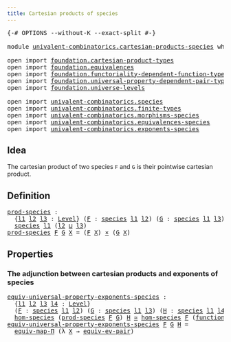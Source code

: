 ```yaml
---
title: Cartesian products of species
---
```


<pre class="Agda"><a id="55" class="Symbol">{-#</a> <a id="59" class="Keyword">OPTIONS</a> <a id="67" class="Pragma">--without-K</a> <a id="79" class="Pragma">--exact-split</a> <a id="93" class="Symbol">#-}</a>

<a id="98" class="Keyword">module</a> <a id="105" href="univalent-combinatorics.cartesian-products-species.html" class="Module">univalent-combinatorics.cartesian-products-species</a> <a id="156" class="Keyword">where</a>

<a id="163" class="Keyword">open</a> <a id="168" class="Keyword">import</a> <a id="175" href="foundation.cartesian-product-types.html" class="Module">foundation.cartesian-product-types</a>
<a id="210" class="Keyword">open</a> <a id="215" class="Keyword">import</a> <a id="222" href="foundation.equivalences.html" class="Module">foundation.equivalences</a>
<a id="246" class="Keyword">open</a> <a id="251" class="Keyword">import</a> <a id="258" href="foundation.functoriality-dependent-function-types.html" class="Module">foundation.functoriality-dependent-function-types</a>
<a id="308" class="Keyword">open</a> <a id="313" class="Keyword">import</a> <a id="320" href="foundation.universal-property-dependent-pair-types.html" class="Module">foundation.universal-property-dependent-pair-types</a>
<a id="371" class="Keyword">open</a> <a id="376" class="Keyword">import</a> <a id="383" href="foundation.universe-levels.html" class="Module">foundation.universe-levels</a>

<a id="411" class="Keyword">open</a> <a id="416" class="Keyword">import</a> <a id="423" href="univalent-combinatorics.species.html" class="Module">univalent-combinatorics.species</a>
<a id="455" class="Keyword">open</a> <a id="460" class="Keyword">import</a> <a id="467" href="univalent-combinatorics.finite-types.html" class="Module">univalent-combinatorics.finite-types</a>
<a id="504" class="Keyword">open</a> <a id="509" class="Keyword">import</a> <a id="516" href="univalent-combinatorics.morphisms-species.html" class="Module">univalent-combinatorics.morphisms-species</a>
<a id="558" class="Keyword">open</a> <a id="563" class="Keyword">import</a> <a id="570" href="univalent-combinatorics.equivalences-species.html" class="Module">univalent-combinatorics.equivalences-species</a>
<a id="615" class="Keyword">open</a> <a id="620" class="Keyword">import</a> <a id="627" href="univalent-combinatorics.exponents-species.html" class="Module">univalent-combinatorics.exponents-species</a>
</pre>
## Idea

The cartesian product of two species `F` and `G` is their pointwise cartesian product.

## Definition

<pre class="Agda"><a id="prod-species"></a><a id="794" href="univalent-combinatorics.cartesian-products-species.html#794" class="Function">prod-species</a> <a id="807" class="Symbol">:</a>
  <a id="811" class="Symbol">{</a><a id="812" href="univalent-combinatorics.cartesian-products-species.html#812" class="Bound">l1</a> <a id="815" href="univalent-combinatorics.cartesian-products-species.html#815" class="Bound">l2</a> <a id="818" href="univalent-combinatorics.cartesian-products-species.html#818" class="Bound">l3</a> <a id="821" class="Symbol">:</a> <a id="823" href="Agda.Primitive.html#597" class="Postulate">Level</a><a id="828" class="Symbol">}</a> <a id="830" class="Symbol">(</a><a id="831" href="univalent-combinatorics.cartesian-products-species.html#831" class="Bound">F</a> <a id="833" class="Symbol">:</a> <a id="835" href="univalent-combinatorics.species.html#429" class="Function">species</a> <a id="843" href="univalent-combinatorics.cartesian-products-species.html#812" class="Bound">l1</a> <a id="846" href="univalent-combinatorics.cartesian-products-species.html#815" class="Bound">l2</a><a id="848" class="Symbol">)</a> <a id="850" class="Symbol">(</a><a id="851" href="univalent-combinatorics.cartesian-products-species.html#851" class="Bound">G</a> <a id="853" class="Symbol">:</a> <a id="855" href="univalent-combinatorics.species.html#429" class="Function">species</a> <a id="863" href="univalent-combinatorics.cartesian-products-species.html#812" class="Bound">l1</a> <a id="866" href="univalent-combinatorics.cartesian-products-species.html#818" class="Bound">l3</a><a id="868" class="Symbol">)</a> <a id="870" class="Symbol">→</a>
  <a id="874" href="univalent-combinatorics.species.html#429" class="Function">species</a> <a id="882" href="univalent-combinatorics.cartesian-products-species.html#812" class="Bound">l1</a> <a id="885" class="Symbol">(</a><a id="886" href="univalent-combinatorics.cartesian-products-species.html#815" class="Bound">l2</a> <a id="889" href="Agda.Primitive.html#810" class="Primitive Operator">⊔</a> <a id="891" href="univalent-combinatorics.cartesian-products-species.html#818" class="Bound">l3</a><a id="893" class="Symbol">)</a>
<a id="895" href="univalent-combinatorics.cartesian-products-species.html#794" class="Function">prod-species</a> <a id="908" href="univalent-combinatorics.cartesian-products-species.html#908" class="Bound">F</a> <a id="910" href="univalent-combinatorics.cartesian-products-species.html#910" class="Bound">G</a> <a id="912" href="univalent-combinatorics.cartesian-products-species.html#912" class="Bound">X</a> <a id="914" class="Symbol">=</a> <a id="916" class="Symbol">(</a><a id="917" href="univalent-combinatorics.cartesian-products-species.html#908" class="Bound">F</a> <a id="919" href="univalent-combinatorics.cartesian-products-species.html#912" class="Bound">X</a><a id="920" class="Symbol">)</a> <a id="922" href="foundation-core.cartesian-product-types.html#590" class="Function Operator">×</a> <a id="924" class="Symbol">(</a><a id="925" href="univalent-combinatorics.cartesian-products-species.html#910" class="Bound">G</a> <a id="927" href="univalent-combinatorics.cartesian-products-species.html#912" class="Bound">X</a><a id="928" class="Symbol">)</a>
</pre>
## Properties

### The adjunction between cartesian products and exponents of species

<pre class="Agda"><a id="equiv-universal-property-exponents-species"></a><a id="1031" href="univalent-combinatorics.cartesian-products-species.html#1031" class="Function">equiv-universal-property-exponents-species</a> <a id="1074" class="Symbol">:</a>
  <a id="1078" class="Symbol">{</a><a id="1079" href="univalent-combinatorics.cartesian-products-species.html#1079" class="Bound">l1</a> <a id="1082" href="univalent-combinatorics.cartesian-products-species.html#1082" class="Bound">l2</a> <a id="1085" href="univalent-combinatorics.cartesian-products-species.html#1085" class="Bound">l3</a> <a id="1088" href="univalent-combinatorics.cartesian-products-species.html#1088" class="Bound">l4</a> <a id="1091" class="Symbol">:</a> <a id="1093" href="Agda.Primitive.html#597" class="Postulate">Level</a><a id="1098" class="Symbol">}</a>
  <a id="1102" class="Symbol">(</a><a id="1103" href="univalent-combinatorics.cartesian-products-species.html#1103" class="Bound">F</a> <a id="1105" class="Symbol">:</a> <a id="1107" href="univalent-combinatorics.species.html#429" class="Function">species</a> <a id="1115" href="univalent-combinatorics.cartesian-products-species.html#1079" class="Bound">l1</a> <a id="1118" href="univalent-combinatorics.cartesian-products-species.html#1082" class="Bound">l2</a><a id="1120" class="Symbol">)</a> <a id="1122" class="Symbol">(</a><a id="1123" href="univalent-combinatorics.cartesian-products-species.html#1123" class="Bound">G</a> <a id="1125" class="Symbol">:</a> <a id="1127" href="univalent-combinatorics.species.html#429" class="Function">species</a> <a id="1135" href="univalent-combinatorics.cartesian-products-species.html#1079" class="Bound">l1</a> <a id="1138" href="univalent-combinatorics.cartesian-products-species.html#1085" class="Bound">l3</a><a id="1140" class="Symbol">)</a> <a id="1142" class="Symbol">(</a><a id="1143" href="univalent-combinatorics.cartesian-products-species.html#1143" class="Bound">H</a> <a id="1145" class="Symbol">:</a> <a id="1147" href="univalent-combinatorics.species.html#429" class="Function">species</a> <a id="1155" href="univalent-combinatorics.cartesian-products-species.html#1079" class="Bound">l1</a> <a id="1158" href="univalent-combinatorics.cartesian-products-species.html#1088" class="Bound">l4</a><a id="1160" class="Symbol">)</a> <a id="1162" class="Symbol">→</a>
  <a id="1166" href="univalent-combinatorics.morphisms-species.html#833" class="Function">hom-species</a> <a id="1178" class="Symbol">(</a><a id="1179" href="univalent-combinatorics.cartesian-products-species.html#794" class="Function">prod-species</a> <a id="1192" href="univalent-combinatorics.cartesian-products-species.html#1103" class="Bound">F</a> <a id="1194" href="univalent-combinatorics.cartesian-products-species.html#1123" class="Bound">G</a><a id="1195" class="Symbol">)</a> <a id="1197" href="univalent-combinatorics.cartesian-products-species.html#1143" class="Bound">H</a> <a id="1199" href="foundation-core.equivalences.html#1621" class="Function Operator">≃</a> <a id="1201" href="univalent-combinatorics.morphisms-species.html#833" class="Function">hom-species</a> <a id="1213" href="univalent-combinatorics.cartesian-products-species.html#1103" class="Bound">F</a> <a id="1215" class="Symbol">(</a><a id="1216" href="univalent-combinatorics.exponents-species.html#682" class="Function">function-species</a> <a id="1233" href="univalent-combinatorics.cartesian-products-species.html#1123" class="Bound">G</a> <a id="1235" href="univalent-combinatorics.cartesian-products-species.html#1143" class="Bound">H</a><a id="1236" class="Symbol">)</a>
<a id="1238" href="univalent-combinatorics.cartesian-products-species.html#1031" class="Function">equiv-universal-property-exponents-species</a> <a id="1281" href="univalent-combinatorics.cartesian-products-species.html#1281" class="Bound">F</a> <a id="1283" href="univalent-combinatorics.cartesian-products-species.html#1283" class="Bound">G</a> <a id="1285" href="univalent-combinatorics.cartesian-products-species.html#1285" class="Bound">H</a> <a id="1287" class="Symbol">=</a>
  <a id="1291" href="foundation-core.functoriality-dependent-function-types.html#2227" class="Function">equiv-map-Π</a> <a id="1303" class="Symbol">(λ</a> <a id="1306" href="univalent-combinatorics.cartesian-products-species.html#1306" class="Bound">X</a> <a id="1308" class="Symbol">→</a> <a id="1310" href="foundation.universal-property-dependent-pair-types.html#1013" class="Function">equiv-ev-pair</a><a id="1323" class="Symbol">)</a>
</pre>